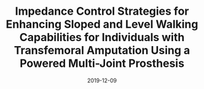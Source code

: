 ---
title: "Impedance Control Strategies for Enhancing Sloped and Level Walking Capabilities for Individuals with Transfemoral Amputation Using a Powered Multi-Joint Prosthesis"
collection: publications
permalink: /publication/impedance
date: 2019-12-09
venue: 'Journal of Military Medicine'
link: 'https://academic.oup.com/milmed/article/185/Supplement_1/490/5670554'
citation: 'Krishan Bhakta, MS, Jonathan Camargo, MS, Pratik Kunapuli, BS, Lee Childers, PhD, CP, Aaron Young, PhD, Impedance Control Strategies for Enhancing Sloped and Level Walking Capabilities for Individuals with Transfemoral Amputation Using a Powered Multi-Joint Prosthesis, Military Medicine, Volume 185, Issue Supplement_1, January-February 2020, Pages 490–499, https://doi.org/10.1093/milmed/usz229'
---